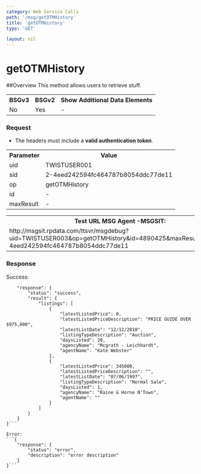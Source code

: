 ```yaml
---
category: Web Service Calls
path: '/msg/getOTMHistory'
title: 'getOTMHistory'
type: 'GET'

layout: nil
---
```


# getOTMHistory

##Overview
This method allows users to retrieve stuff.

<table>
	<tbody>
	<tr>
		<th>BSGv3</th>
		<th>BSGv2</th>
		<th>Show Additional Data Elements</th>
	</tr>
	<tr>
		<td>No</td>
		<td>Yes</td>
		<td>-</td>
	</tr>

</tbody>
</table>

### Request

* The headers must include a **valid authentication token**.

<table>
	<tbody>
	<tr>
		<th>Parameter</th>
		<th>Value</th>
	</tr>
	<tr>
		<td>uid</td>
		<td>TWISTUSER001</td>
	</tr>
	<tr>
		<td>sid</td>
		<td>2-4eed242594fc464787b8054ddc77de11</td>
	</tr>
	<tr>
		<td>op</td>
		<td>getOTMHistory</td>
	</tr>
	<tr>
		<td>id</td>
		<td>-</td>
	</tr>
	<tr>
		<td>maxResult</td>
		<td>-</td>
	</tr>
</tbody>
</table>

<div id="msgtesturl">
<table>
	<tbody>
	<tr>
		<th>Test URL MSG Agent -MSGSIT:</th>
	</tr>
	<tr>
		<td>http://msgsit.rpdata.com/ttsvr/msgdebug?uid=TWISTUSER003&op=getOTMHistory&id=4890425&maxResult=5&sid=2-4eed242594fc464787b8054ddc77de11
		</td>
	</tr>
</tbody>
</table>
</div>

### Response

Success:
```{
    "response": {
        "status": "success",
        "result": {
            "listings": [
                {
                    "latestListedPrice": 0,
                    "latestListedPriceDescription": "PRICE GUIDE OVER $975,000",
                    "latestListDate": "12/12/2010",
                    "listingTypeDescription": "Auction",
                    "daysListed": 20,
                    "agencyName": "Mcgrath - Leichhardt",
                    "agentName": "Kate Webster"
                },
                {
                    "latestListedPrice": 345000,
                    "latestListedPriceDescription": "",
                    "latestListDate": "07/06/1997",
                    "listingTypeDescription": "Normal Sale",
                    "daysListed": 1,
                    "agencyName": "Raine & Horne N'Town",
                    "agentName": ""
                }
            ]
        }
    }
}```

Error:
```{
    "response": {
        "status": "error",
        "description": "error description"
    }
}```